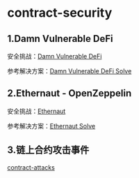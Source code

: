 # contract-security


## 1.Damn Vulnerable DeFi
安全挑战：[Damn Vulnerable DeFi](https://gitlab.com/dengjizhang/damn-vulnerable-defi)

参考解决方案：[Damn Vulnerable DeFi Solve](https://gitlab.com/dengjizhang/damn-vulnerable-defi/-/tree/solve-v4?ref_type=heads)

## 2.Ethernaut - OpenZeppelin
安全挑战：[Ethernaut](https://ethernaut.openzeppelin.com/)

参考解决方案：[Ethernaut Solve](https://gitlab.com/dengjizhang/ethernaut/-/tree/slove?ref_type=heads)

## 3.链上合约攻击事件
[contract-attacks](https://gitlab.com/dengjizhang/contract-attacks)